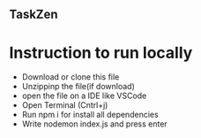 ## TaskZen
# Instruction to run locally
- Download or clone this file
- Unzippinp the file(if download)
- open the file on a IDE like VSCode
- Open Terminal (Cntrl+j)
- Run npm i for install all dependencies
- Write nodemon index.js and press enter


